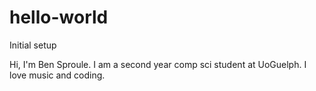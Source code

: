 # hello-world
Initial setup

Hi, I'm Ben Sproule. I am a second year comp sci student at UoGuelph.
I love music and coding.
